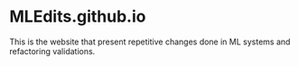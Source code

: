 # MLEdits.github.io
This is the website that present repetitive changes done in ML systems and refactoring validations.

